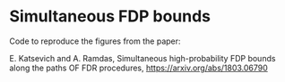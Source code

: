 # Simultaneous FDP bounds

Code to reproduce the figures from the paper:

E. Katsevich and A. Ramdas, Simultaneous high-probability FDP bounds
along the paths OF FDR procedures, https://arxiv.org/abs/1803.06790